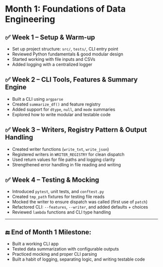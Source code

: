 # Month 1: Foundations of Data Engineering

## ✅ Week 1 – Setup & Warm-up
- Set up project structure: `src/`, `tests/`, CLI entry point
- Reviewed Python fundamentals & good modular design
- Started working with file inputs and CSVs
- Added logging with a centralized logger

## ✅ Week 2 – CLI Tools, Features & Summary Engine
- Built a CLI using `argparse`
- Created `summarize_df()` and feature registry
- Added support for `dtype`, `null`, and `mode` summaries
- Explored how to write modular and testable code

## ✅ Week 3 – Writers, Registry Pattern & Output Handling
- Created writer functions (`write_txt`, `write_json`)
- Registered writers in `WRITER_REGISTRY` for clean dispatch
- Used return values for file paths and logging clarity
- Strengthened error handling in file reading and writing

## ✅ Week 4 – Testing & Mocking
- Introduced `pytest`, unit tests, and `conftest.py`
- Created `tmp_path` fixtures for testing file reads
- Mocked the writer to ensure dispatch was called (first use of `patch`)
- Refactored CLI: `--features`, `--writer`, and added defaults + choices
- Reviewed `lambda` functions and CLI type handling

---

## 🔚 End of Month 1 Milestone:
- Built a working CLI app
- Tested data summarization with configurable outputs
- Practiced mocking and proper CLI parsing
- Built a habit of logging, separating logic, and writing testable code